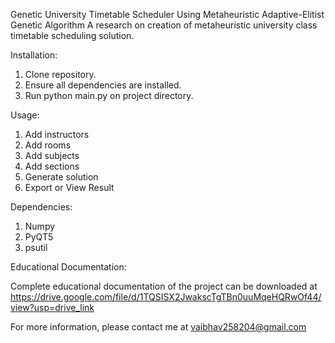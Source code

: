 Genetic University Timetable Scheduler Using Metaheuristic Adaptive-Elitist Genetic Algorithm
A research on creation of metaheuristic university class timetable scheduling solution.

Installation:
1. Clone repository.
2. Ensure all dependencies are installed.
3. Run python main.py on project directory.

Usage:
1. Add instructors
2. Add rooms
3. Add subjects
4. Add sections
5. Generate solution
6. Export or View Result

Dependencies:
1. Numpy
2. PyQT5
3. psutil

Educational Documentation:

Complete educational documentation of the project can be downloaded at 
https://drive.google.com/file/d/1TQSISX2JwakscTgTBn0uuMqeHQRwOf44/view?usp=drive_link

For more information, please contact me at vaibhav258204@gmail.com
